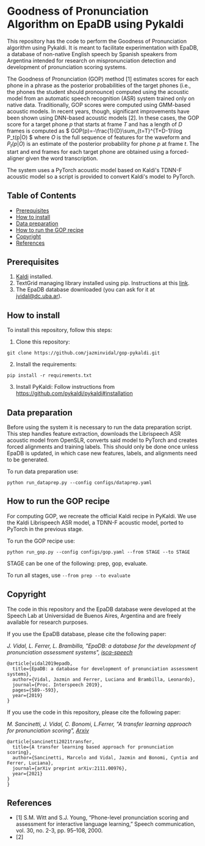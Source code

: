 # Goodness of Pronunciation Algorithm on EpaDB using Pykaldi

This repository has the code to perform the Goodness of Pronunciation algorithm using Pykaldi. It is meant to facilitate experimentation with EpaDB, a database of non-native English speech by Spanish speakers from Argentina intended for research on mispronunciation detection and development of pronunciation scoring systems. 

The Goodness of Pronunciation (GOP) method [1] estimates scores for each phone in a phrase as the posterior probabilities of the target phones (i.e., the phones the student should pronounce) computed using the acoustic model from an automatic speech recognition (ASR) system trained only on native data.
Traditionally, GOP scores were computed using GMM-based acoustic models. In recent years, though, significant improvements have been shown using DNN-based acoustic models [2]. In these cases, the GOP score for a target phone $p$ that starts at frame $T$ and has a length of $D$ frames is computed as
$
GOP(p)=-\frac{1}{D}\sum_{t=T}^{T+D-1}\log P_t(p|O)
$
where $O$ is the full sequence of features for the waveform and $P_t(p|O)$ is an estimate of the posterior probability for phone $p$ at frame $t$. The start and end frames for each target phone are obtained using a forced-aligner given the word transcription. 

The system uses a PyTorch acoustic model based on Kaldi's TDNN-F acoustic model so a script is provided to convert Kaldi's model to PyTorch.


## Table of Contents
* [Prerequisites](#prerequisites)
* [How to install](#how-to-install)
* [Data preparation](#data-preparation)
* [How to run the GOP recipe](#how-to-run-the-GOP-recipe)
* [Copyright](#copyright)
* [References](#references)

## Prerequisites
1. [Kaldi](http://kaldi-asr.org/) installed.
2. TextGrid managing library installed using pip. Instructions at this [link](https://pypi.org/project/praat-textgrids/).
3. The EpaDB database downloaded (you can ask for it at jvidal@dc.uba.ar). 

## How to install
To install this repository, follow this steps:

1. Clone this repository:
```
git clone https://github.com/jazminvidal/gop-pykaldi.git
```
2. Install the requirements:
```
pip install -r requirements.txt
```
3. Install PyKaldi:
Follow instructions from https://github.com/pykaldi/pykaldi#installation


## Data preparation
Before using the system it is necessary to run the data preparation script. This step handles feature extraction, downloads the Librispeech ASR acoustic model from OpenSLR, converts said model to PyTorch and creates forced alignments and training labels. This should only be done once unless EpaDB is updated, in which case new features, labels, and alignments need to be generated.

To run data preparation use:
```
python run_dataprep.py --config configs/dataprep.yaml
```

## How to run the GOP recipe
For computing GOP, we recreate the official Kaldi recipe in PyKaldi. We use the Kaldi Librispeech ASR model, a TDNN-F acoustic model, ported to PyTorch in the previous stage. 

To run the GOP recipe use:
```
python run_gop.py --config configs/gop.yaml --from STAGE --to STAGE
```
STAGE can be one of the following: prep, gop, evaluate.

To run all stages, use ``` --from prep --to evaluate ```


## Copyright
The code in this repository and the EpaDB database were developed at the Speech Lab at Universidad de Buenos Aires, Argentina and are freely available for research purposes. 

If you use the EpaDB database, please cite the following paper:

*J. Vidal, L. Ferrer, L. Brambilla, "EpaDB: a database for the development of pronunciation assessment systems", [isca-speech](https://www.isca-speech.org/archive/Interspeech_2019/abstracts/1839.html)*

```
@article{vidal2019epadb,
  title={EpaDB: a database for development of pronunciation assessment systems},
  author={Vidal, Jazmin and Ferrer, Luciana and Brambilla, Leonardo},
  journal={Proc. Interspeech 2019},
  pages={589--593},
  year={2019}
}
```

If you use the code in this repository, please cite the following paper:

*M. Sancinetti, J. Vidal, C. Bonomi, L.Ferrer, "A transfer learning approach for pronunciation scoring", [Arxiv](https://arxiv.org/pdf/2111.00976.pdf)*

```
@article{sancinetti2021transfer,
  title={A transfer learning based approach for pronunciation scoring},
  author={Sancinetti, Marcelo and Vidal, Jazmin and Bonomi, Cyntia and Ferrer, Luciana},
  journal={arXiv preprint arXiv:2111.00976},
  year={2021}
}
}
```

## References
* [1] S.M. Witt and S.J. Young, “Phone-level pronunciation scoring and assessment for interactive language learning,” Speech
communication, vol. 30, no. 2-3, pp. 95–108, 2000.
* [2]







